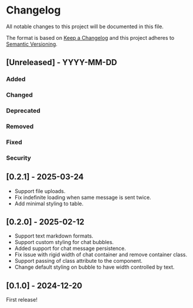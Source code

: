 # Changelog

All notable changes to this project will be documented in this file.

The format is based on [Keep a Changelog](http://keepachangelog.com/en/1.0.0/)
and this project adheres to [Semantic Versioning](http://semver.org/spec/v2.0.0.html).

## [Unreleased] - YYYY-MM-DD

### Added

### Changed

### Deprecated

### Removed

### Fixed

### Security

## [0.2.1] - 2025-03-24

- Support file uploads.
- Fix indefinite loading when same message is sent twice.
- Add minimal styling to table.

## [0.2.0] - 2025-02-12

- Support text markdown formats.
- Support custom styling for chat bubbles.
- Added support for chat message persistence.
- Fix issue with rigid width of chat container and remove container class.
- Support passing of class attribute to the component.
- Change default styling on bubble to have width controlled by text.

## [0.1.0] - 2024-12-20

First release!
